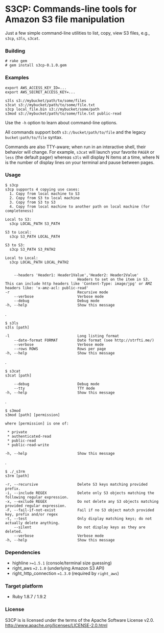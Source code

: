 S3CP: Commands-line tools for Amazon S3 file manipulation
=============================================================

Just a few simple command-line utilities to list, copy, view S3 files, e.g.,  `s3cp`, `s3ls`, `s3cat`.

### Building ###

    # rake gem
    # gem install s3cp-0.1.0.gem

### Examples ###

    export AWS_ACCESS_KEY_ID=...
    export AWS_SECRET_ACCESS_KEY=...

    s3ls s3://mybucket/path/to/some/files
    s3cat s3://mybucket/path/to/some/file.txt
    s3cp local_file.bin s3://mybucket/some/path
    s3mod s3://mybucket/path/to/some/file.txt public-read

Use the `-h` option to learn about command-line options.

All commands support both `s3://bucket/path/to/file` and the legacy `bucket:path/to/file` syntax.

Commands are also TTY-aware;  when run in an interactive shell, their behavior will change.  For example, `s3cat` will launch your favorite `PAGER` or `less` (the default pager) whereas `s3ls` will display N items at a time, where N is the number of display lines on your terminal and pause between pages.

### Usage ###

    $ s3cp
    s3cp supports 4 copying use cases:
      1. Copy from local machine to S3
      2. Copy from S3 to local machine
      3. Copy from S3 to S3
      4. Copy from local machine to another path on local machine (for completeness)

    Local to S3:
      s3cp LOCAL_PATH S3_PATH

    S3 to Local:
      s3cp S3_PATH LOCAL_PATH

    S3 to S3:
      s3cp S3_PATH S3_PATH2

    Local to Local:
      s3cp LOCAL_PATH LOCAL_PATH2


        --headers 'Header1: Header1Value','Header2: Header2Value'
                                     Headers to set on the item in S3.  This can include http headers like 'Content-Type: image/jpg' or AMZ headers like: 'x-amz-acl: public-read'
    -r                               Recursive mode
        --verbose                    Verbose mode
        --debug                      Debug mode
    -h, --help                       Show this message

.

    $ s3ls
    s3ls [path]

    -l                               Long listing format
        --date-format FORMAT         Date format (see http://strfti.me/)
        --verbose                    Verbose mode
        --rows ROWS                  Rows per page
    -h, --help                       Show this message

.

    $ s3cat
    s3cat [path]

        --debug                      Debug mode
        --tty                        TTY mode
    -h, --help                       Show this message

.

    $ s3mod
    s3mod [path] [permission]

    where [permission] is one of:

     * private
     * authenticated-read
     * public-read
     * public-read-write

    -h, --help                       Show this message

.

    $ ./_s3rm
    s3rm [path]

    -r, --recursive                  Delete S3 keys matching provided prefix.
    -i, --include REGEX              Delete only S3 objects matching the following regular expression.
    -x, --exclude REGEX              Do not delete any S3 objects matching provided regular expression.
    -F, --fail-if-not-exist          Fail if no S3 object match provided key, prefix and/or regex
    -t, --test                       Only display matching keys; do not actually delete anything.
        --silent                     Do not display keys as they are deleted.
        --verbose                    Verbose mode
    -h, --help                       Show this message

### Dependencies ###

* highline `>=1.5.1`  (console/terminal size guessing)
* right_aws `=2.1.0`  (underlying Amazon S3 API)
* right_http_connection `=1.3.0` (required by `right_aws`)

### Target platform ###

* Ruby 1.8.7 / 1.9.2

### License ###

S3CP is is licensed under the terms of the Apache Software License v2.0.
<http://www.apache.org/licenses/LICENSE-2.0.html>

